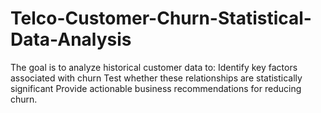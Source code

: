 # Telco-Customer-Churn-Statistical-Data-Analysis
The goal is to analyze historical customer data to:  Identify key factors associated with churn  Test whether these relationships are statistically significant  Provide actionable business recommendations for reducing churn.
